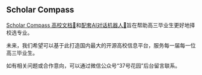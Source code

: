 ## Scholar Compass

[Scholar Compass 高校文档🏫](https://scholar-compass.github.io/content/)和[配套AI对话机器人🤖](https://scholar-compass.github.io/content/bot/)旨在帮助高三毕业生更好地择校选专业。

未来，我们希望可以基于此打造国内最大的开源高校信息平台，服务每一届每一位高三毕业生。

如有相关问题或合作意向，可以通过微信公众号“37号花园”后台留言联系。
